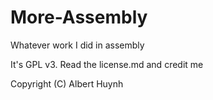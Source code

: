 # More-Assembly
Whatever work I did in assembly

It's GPL v3. Read the license.md and credit me


Copyright (C) <year>  Albert Huynh